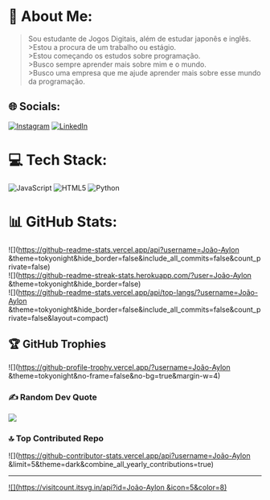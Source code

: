 # 💫 About Me:
>Sou estudante de Jogos Digitais, além de estudar japonês e inglês.<br>>Estou a procura de um trabalho ou estágio.<br>>Estou começando os estudos sobre programação.<br>>Busco sempre aprender mais sobre mim e o mundo.<br>>Busco uma empresa que me ajude aprender mais sobre esse mundo <br>da programação.


## 🌐 Socials:
[![Instagram](https://img.shields.io/badge/Instagram-%23E4405F.svg?logo=Instagram&logoColor=white)](https://instagram.com/https://www.instagram.com/aylon2.1/) [![LinkedIn](https://img.shields.io/badge/LinkedIn-%230077B5.svg?logo=linkedin&logoColor=white)](https://linkedin.com/in/https://www.linkedin.com/in/jo%C3%A3o-lucas-1a5a23283/) 

# 💻 Tech Stack:
![JavaScript](https://img.shields.io/badge/javascript-%23323330.svg?style=for-the-badge&logo=javascript&logoColor=%23F7DF1E) ![HTML5](https://img.shields.io/badge/html5-%23E34F26.svg?style=for-the-badge&logo=html5&logoColor=white) ![Python](https://img.shields.io/badge/python-3670A0?style=for-the-badge&logo=python&logoColor=ffdd54)
# 📊 GitHub Stats:
![](https://github-readme-stats.vercel.app/api?username=João-Aylon &theme=tokyonight&hide_border=false&include_all_commits=false&count_private=false)<br/>
![](https://github-readme-streak-stats.herokuapp.com/?user=João-Aylon &theme=tokyonight&hide_border=false)<br/>
![](https://github-readme-stats.vercel.app/api/top-langs/?username=João-Aylon &theme=tokyonight&hide_border=false&include_all_commits=false&count_private=false&layout=compact)

## 🏆 GitHub Trophies
![](https://github-profile-trophy.vercel.app/?username=João-Aylon &theme=tokyonight&no-frame=false&no-bg=true&margin-w=4)

### ✍️ Random Dev Quote
![](https://quotes-github-readme.vercel.app/api?type=horizontal&theme=dark)

### 🔝 Top Contributed Repo
![](https://github-contributor-stats.vercel.app/api?username=João-Aylon &limit=5&theme=dark&combine_all_yearly_contributions=true)

---
[![](https://visitcount.itsvg.in/api?id=João-Aylon &icon=5&color=8)](https://visitcount.itsvg.in)

<!-- Proudly created with GPRM ( https://gprm.itsvg.in ) -->